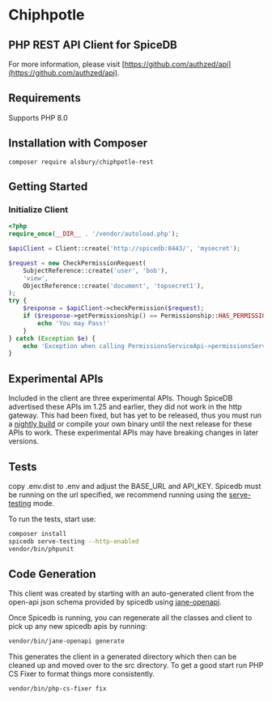 # Chiphpotle

## PHP REST API Client for SpiceDB

For more information, please visit [https://github.com/authzed/api](https://github.com/authzed/api).

## Requirements

Supports PHP 8.0

## Installation with Composer

```shell
composer require alsbury/chiphpotle-rest
```

## Getting Started

### Initialize Client

```php
<?php
require_once(__DIR__ . '/vendor/autoload.php');

$apiClient = Client::create('http://spicedb:8443/', 'mysecret');

$request = new CheckPermissionRequest(
    SubjectReference::create('user', 'bob'),
    'view',
    ObjectReference::create('document', 'topsecret1'),
);
try {
    $response = $apiClient->checkPermission($request);
    if ($response->getPermissionship() == Permissionship::HAS_PERMISSION) {
        echo 'You may Pass!'
    }
} catch (Exception $e) {
    echo 'Exception when calling PermissionsServiceApi->permissionsServiceCheckPermission: ', $e->getMessage(), PHP_EOL;
}
```

## Experimental APIs

Included in the client are three experimental APIs. Though SpiceDB advertised these APIs im 1.25 and earlier,
they did not work in the http gateway. This had been fixed, but has yet to be released, thus you must run a [nightly build](https://github.com/authzed/spicedb/pkgs/container/spicedb-git)
or compile your own binary until the next release for these APIs to work. These experimental APIs may have breaking changes in later versions.

## Tests

copy .env.dist to .env and adjust the BASE_URL and API_KEY. Spicedb must be running on the url specified, 
we recommend running using the [serve-testing](https://authzed.com/docs/guides/validation-and-testing#testing-code-against-spicedb) mode.


To run the tests, start use:

```bash
composer install
spicedb serve-testing --http-enabled
vendor/bin/phpunit
```

## Code Generation

This client was created by starting with an auto-generated client from the open-api json schema provided by spicedb using [jane-openapi](https://jane.readthedocs.io/en/latest/documentation/OpenAPI.html).

Once Spicedb is running, you can regenerate all the classes and client to pick up any new spicedb apis by running:

```bash
vendor/bin/jane-openapi generate
```

This generates the client in a generated directory which then can be cleaned up and moved over to the src directory.
To get a good start run PHP CS Fixer to format things more consistently.

```bash
vendor/bin/php-cs-fixer fix
```
